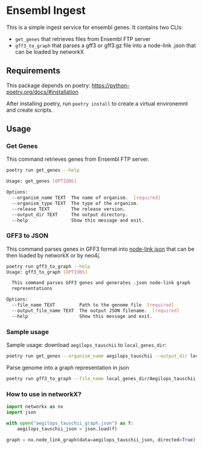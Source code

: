 # Ensembl Ingest

This is a simple ingest service for ensembl genes. It contains two CLIs:
- `get_genes` that retrieves files from Ensembl FTP server
- `gff3_to_graph` that parses a gff3 or gff3.gz file into a node-link .json that can be loaded by networkX

## Requirements

This package  depends on poetry: https://python-poetry.org/docs/#installation

After installing poetry, run `poetry install` to create a virtual environemnt and create scripts.

## Usage
### Get Genes

This command retrieves genes from Ensembl FTP server.

```bash
poetry run get_genes --help

Usage: get_genes [OPTIONS]

Options:
  --organism_name TEXT  The name of organism.  [required]
  --organism_type TEXT  The type of the organism.
  --release TEXT        The release version.
  --output_dir TEXT     The output directory.
  --help                Show this message and exit.
```

### GFF3 to JSON

This command parses genes in GFF3 format into [node-link json](https://networkx.org/documentation/stable/reference/readwrite/generated/networkx.readwrite.json_graph.node_link_data.html#networkx.readwrite.json_graph.node_link_data)
that can be then loaded by networkX or by neo4j.

```bash
poetry run gff3_to_graph --help                                                                                                                                           ✔  3.0.0   14:35:34 
Usage: gff3_to_graph [OPTIONS]

  This command parses GFF3 genes and generates .json node-link graph
  representations

Options:
  --file_name TEXT         Path to the genome file  [required]
  --output_file_name TEXT  The output JSON filename.  [required]
  --help                   Show this message and exit.  
```



### Sample usage

Sample usage: download `aegilops_tauschii` to `local_genes_dir`:

```bash
poetry run get_genes --organism_name aegilops_tauschii --output_dir local_genes_dir
```

Parse genome into a graph representation in json

```bash
poetry run gff3_to_graph --file_name local_genes_dir/Aegilops_tauschii.Aet_v4.0.56.gff3.gz --output_file_name aegilops_tauschii_graph.json
```

### How to use in networkX?

```python
import networkx as nx
import json

with open("aegilops_tauschii_graph.json") as f: 
    aegilops_tauschii_json = json.load(f)

graph = nx.node_link_graph(data=aegilops_tauschii_json, directed=True)
```
